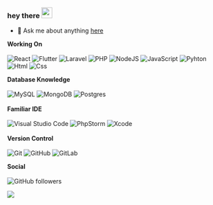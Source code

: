 ### hey there <img src="https://media.giphy.com/media/hvRJCLFzcasrR4ia7z/giphy.gif" width="25px" >

- 💬  Ask me about anything [here](https://www.linkedin.com/in/deniz-ey%C3%BCp-inan-5965241a7/)


**Working On** <br/><br/>
<img alt="React" src="https://img.shields.io/badge/react-%230175C2.svg?style=for-the-badge&logo=react&logoColor=white"/>
<img alt="Flutter" src="https://img.shields.io/badge/Flutter-%2302569B.svg?style=for-the-badge&logo=Flutter&logoColor=white" />
<img alt="Laravel" src="https://img.shields.io/badge/laravel-%23FF2D20.svg?style=for-the-badge&logo=laravel&logoColor=white"/>
<img alt="PHP" src="https://img.shields.io/badge/php-%23777BB4.svg?style=for-the-badge&logo=php&logoColor=white"/>
<img alt="NodeJS" src="https://img.shields.io/badge/node.js-%2343853D.svg?style=for-the-badge&logo=node-dot-js&logoColor=white"/>
<img alt="JavaScript" src="https://img.shields.io/badge/javascript-%23323330.svg?style=for-the-badge&logo=javascript&logoColor=%23F7DF1E"/>
<img alt="Pyhton" src="https://img.shields.io/badge/Python-3776AB?style=for-the-badge&logo=python&logoColor=white"/>
<img alt="Html" src="https://img.shields.io/badge/HTML-239120?style=for-the-badge&logo=html5&logoColor=white"/>
<img alt="Css" src="https://img.shields.io/badge/CSS-239120?&style=for-the-badge&logo=css3&logoColor=white"/>

  **Database Knowledge** <br/><br/> 
<img alt="MySQL" src="https://img.shields.io/badge/mysql-%2300f.svg?style=for-the-badge&logo=mysql&logoColor=white"/>
<img alt="MongoDB" src ="https://img.shields.io/badge/MongoDB-%234ea94b.svg?style=for-the-badge&logo=mongodb&logoColor=white"/>
<img alt="Postgres" src ="https://img.shields.io/badge/postgres-%23316192.svg?style=for-the-badge&logo=postgresql&logoColor=white"/> 
<br/><br/>  **Familiar IDE** <br/><br/> 
<img alt="Visual Studio Code" src="https://img.shields.io/badge/VisualStudioCode-0078d7.svg?style=for-the-badge&logo=visual-studio-code&logoColor=white"/>
<img alt="PhpStorm" src="https://img.shields.io/badge/phpstorm-143?style=for-the-badge&logo=phpstorm&logoColor=black&color=black&labelColor=darkorchid"/> <img alt="Xcode" src="https://img.shields.io/badge/Xcode-007ACC?style=for-the-badge&logo=Xcode&logoColor=white"/>
<br/><br/>
**Version Control** <br/><br/><img alt="Git" src="https://img.shields.io/badge/git-%23F05033.svg?style=for-the-badge&logo=git&logoColor=white"/>
<img alt="GitHub" src="https://img.shields.io/badge/github-%23121011.svg?style=for-the-badge&logo=github&logoColor=white"/>
<img alt="GitLab" src="https://img.shields.io/badge/gitlab-%23181717.svg?style=for-the-badge&logo=gitlab&logoColor=white"/>

**Social** <br/><br/> 
<img alt="GitHub followers" src="https://img.shields.io/github/followers/eyupinann?style=social"> 



<img src="https://github-readme-stats.vercel.app/api?username=eyupinann&show_icons=true&theme=dark" />
